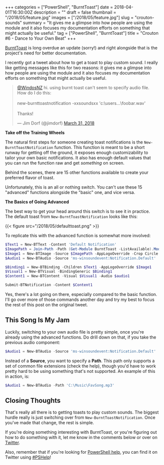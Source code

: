 +++
categories = ["PowerShell", "BurntToast"]
date = 2018-04-01T16:30:00Z
description = ""
draft = false
thumbnail = "/2018/05/feature.jpg"
images = ["/2018/05/feature.jpg"]
slug = "crouton-sounds"
summary = "It gives me a glimpse into how people are using the module and it also focuses my documentation efforts on something that might actually be useful."
tag = ["PowerShell", "BurntToast"]
title = "Crouton #6 - Dance to Your Own Beat"
+++


[BurntToast](https://www.powershellgallery.com/packages/BurntToast) is long overdue an update (sorry!) and right alongside that is the project's need for better documentation.

I recently got a tweet about how to get a toast to play custom sound. I really like getting messages like this for two reasons: it gives me a glimpse into how people are using the module and it also focuses my documentation efforts on something that might actually be useful.

<blockquote class="twitter-tweet"><p lang="en" dir="ltr"><a href="https://twitter.com/WindosNZ?ref_src=twsrc%5Etfw">@WindosNZ</a> hi.  using burnt toast can&#39;t seem to specify audio file.  How do I do this:<br><br>new-burnttoastnotification -xxsoundsxx &#39;c:\users...\foobar.wav&#39;<br><br>Thanks!</p>&mdash; Jim Dorf (@jimdorf) <a href="https://twitter.com/jimdorf/status/979940137080537089?ref_src=twsrc%5Etfw">March 31, 2018</a></blockquote>
<script async src="https://platform.twitter.com/widgets.js" charset="utf-8"></script>

**Take off the Training Wheels**

The natural first steps for someone creating toast notifications is the `New-BurntToastNotification` function. This function is meant to be a short runway for getting off the ground, it exposes enough customizability to tailor your own basic notifications. It also has enough default values that you can run the function raw and get _something_ on screen.

Behind the scenes, there are 15 other functions available to create your preferred flavor of toast.

Unfortunately, this is an all or nothing switch. You can't use these 15 "advanced" functions alongside the "basic" one, and vice versa.

**The Basics of Going Advanced**

The best way to get your head around this switch is to see it in practice. The default toast from `New-BurntToastNotification` looks like this:

{{< figure src="/2018/05/defaulttoast.png" >}}

To replicate this with the advanced function is somewhat more involved:

```powershell
$Text1 = New-BTText -Content 'Default Notification'
$ImagePath = Join-Path -Path (Get-Module BurntToast -ListAvailable).ModuleBase -ChildPath 'Images\BurntToast.png'
$Image1 = New-BTImage -Source $ImagePath -AppLogoOverride -Crop Circle
$Audio1 = New-BTAudio -Source 'ms-winsoundevent:Notification.Default'

$Binding1 = New-BTBinding -Children $Text1 -AppLogoOverride $Image1
$Visual1 = New-BTVisual -BindingGeneric $Binding1
$Content1 = New-BTContent -Visual $Visual1 -Audio $audio1

Submit-BTNotification -Content $Content1

```

Yes, there's a lot going on there, especially compared to the basic function. I'll go over more of those commands another day and try my best to focus the rest of this post on the original tweet.

## **This Song Is My Jam**

Luckily, switching to your own audio file is pretty simple, once you're already using the advanced functions. Do drill down on that, if you take the previous audio component:

```powershell
$Audio1 = New-BTAudio -Source 'ms-winsoundevent:Notification.Default'

```

Instead of a **Source**, you want to specify a **Path**. This path only supports a set of common file extensions (check the help), though you'd have to work pretty hard to be using something that's not supported. An example of this in action, is:

```powershell
$Audio1 = New-BTAudio -Path 'C:\Music\FavSong.mp3'

```

## **Closing Thoughts**

That's really all there is to getting toasts to play custom sounds. The biggest hurdle really is just switching over from `New-BurntToastNotification`. Once you've made that change, the rest is simple.

If you're doing something interesting with BurntToast, or you're figuring out how to do something with it, let me know in the comments below or over on [Twitter](https://twitter.com/WindosNZ).

Also, remember that if you're looking for [PowerShell help](https://king.geek.nz/2018/03/20/pshelp-twitter/), you can find it on Twitter using [#PSHelp](https://twitter.com/search?f=tweets&vertical=default&q=%23pshelp&src=typd)!

